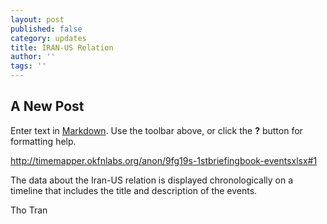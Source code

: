 ```yaml
---
layout: post
published: false
category: updates
title: IRAN-US Relation
author: ''
tags: ''
---
```

## A New Post

Enter text in [Markdown](http://daringfireball.net/projects/markdown/). Use the toolbar above, or click the **?** button for formatting help.

http://timemapper.okfnlabs.org/anon/9fg19s-1stbriefingbook-eventsxlsx#1

The data about the Iran-US relation is displayed chronologically on a timeline that includes the title and description of the events.

Tho Tran